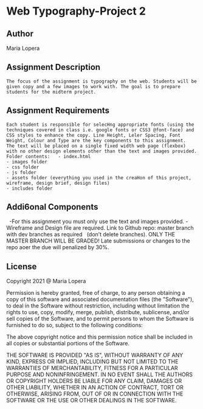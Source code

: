 # Web Typography-Project 2

## Author
   Maria Lopera

## Assignment Description
	The focus of the assignment is typography on the web. Students will be given copy and a few images to work with. The goal is to prepare students for the midterm project.

## Assignment Requirements
	Each student is responsible for selecHng appropriate fonts (using the techniques covered in class i.e. google fonts or CSS3 @font-face) and CSS styles to enhance the copy. Line Height, Leler Spacing, Font Weight, Colour and Type are the key components to this assignment.
	The text will be placed on a single fixed width web page (flexbox) with no other design elements other than the text and images provided.
	Folder contents:   - index.html 
	- images folder 
	- css folder 
	- js folder 
	- assets folder (everything you used in the creaHon of this project, wireframe, design brief, design files) 
	- includes folder

## Addi6onal Components
 
	-For this assignment you must only use the text and images provided.
	-Wireframe and Design file are required.
	Link to Github repo: master branch with dev branches as required   (don’t delete branches).
	ONLY THE MASTER BRANCH WILL BE GRADED! Late submissions or changes to the repo aoer the due will penalized by 30%. 

## License

Copyright 2021 @ Maria Lopera

Permission is hereby granted, free of charge, to any person obtaining a copy of this software and associated documentation files (the "Software"), to deal in the Software without restriction, including without limitation the rights to use, copy, modify, merge, publish, distribute, sublicense, and/or sell copies of the Software, and to permit persons to whom the Software is furnished to do so, subject to the following conditions:

The above copyright notice and this permission notice shall be included in all copies or substantial portions of the Software.

THE SOFTWARE IS PROVIDED "AS IS", WITHOUT WARRANTY OF ANY KIND, EXPRESS OR IMPLIED, INCLUDING BUT NOT LIMITED TO THE WARRANTIES OF MERCHANTABILITY, FITNESS FOR A PARTICULAR PURPOSE AND NONINFRINGEMENT. IN NO EVENT SHALL THE AUTHORS OR COPYRIGHT HOLDERS BE LIABLE FOR ANY CLAIM, DAMAGES OR OTHER LIABILITY, WHETHER IN AN ACTION OF CONTRACT, TORT OR OTHERWISE, ARISING FROM, OUT OF OR IN CONNECTION WITH THE SOFTWARE OR THE USE OR OTHER DEALINGS IN THE SOFTWARE.